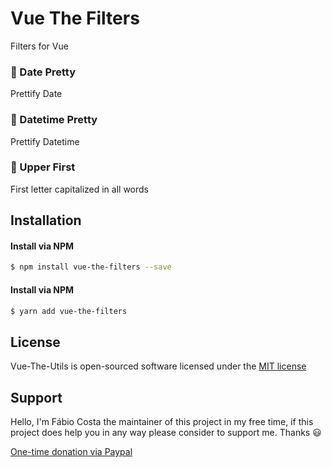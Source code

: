 # Vue The Filters
Filters for Vue

### :bookmark: Date Pretty
Prettify Date

### :bookmark: Datetime Pretty
Prettify Datetime

### :bookmark: Upper First
First letter capitalized in all words

## Installation

#### Install via NPM
```sh
$ npm install vue-the-filters --save
```

#### Install via NPM
```sh
$ yarn add vue-the-filters
```

## License
Vue-The-Utils is open-sourced software licensed under the [MIT license](http://opensource.org/licenses/MIT)

## Support
Hello, I'm Fábio Costa the maintainer of this project in my free time, if this project does help you in any way please consider to support me. Thanks :smiley:

[One-time donation via Paypal](https://www.paypal.com/donate?hosted_button_id=LNB6FSZRGZAFW)
